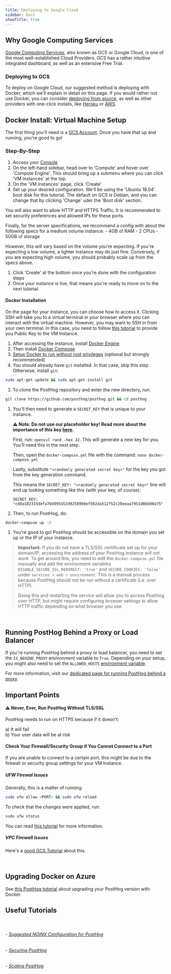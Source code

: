 ```yaml
---
title: Deploying to Google Cloud
sidebar: Docs
showTitle: true
---
```



## Why Google Computing Services

[Google Computing Services](https://cloud.google.com/), also known as GCS or Google Cloud, is one of the most well-established Cloud Providers. GCS has a rather intuitive integrated dashboard, as well as an extensive Free Trial.
<br />

### Deploying to GCS

To deploy on Google Cloud, our suggested method is deploying with Docker, which we'll explain in detail on this page. If you would rather not use Docker, you can consider [deploying from source](/docs/self-host/deploy/source), as well as other providers with one-click installs, like [Heroku](/docs/self-host/deploy/heroku) or [AWS](/docs/self-host/deploy/aws).
<br />

## Docker Install: Virtual Machine Setup

The first thing you'll need is a [GCS Account](https://console.cloud.google.com/freetrial). Once you have that up and running, you're good to go!
<br />

### Step-By-Step

1. Access your [Console](https://console.cloud.google.com/)
1. On the left-hand sidebar, head over to 'Compute' and hover over 'Compute Engine'. This should bring up a submenu where you can click 'VM Instances' at the top.
1. On the 'VM Instances' page, click 'Create'
1. Set up your desired configuration. We'll be using the 'Ubuntu 18.04' boot disk for this tutorial. The default on GCS is Debian, and you can change that by clicking 'Change' uder the 'Boot disk' section. 

You will also want to allow HTTP and HTTPS Traffic. It is recommended to set security preferences and allowed IPs for these ports. 

Finally, for the server specifications, we recommend a config with about the following specs for a medium volume instance:
    - 4GB of RAM
    - 2 CPUs
    - 50GB of storage

However, this will vary based on the volume you're expecting. If you're expecting a low volume, a lighter instance may do just fine. Conversely, if you are expecting high volume, you should probably scale up from the specs above.

1. Click 'Create' at the bottom once you're done with the configuration steps
1. Once your instance is live, that means you're ready to move on to the next tutorial.

#### Docker Installation

On the page for your instance, you can choose how to access it. Clicking SSH will take you to a virtual terminal in your browser where you can interact with the virtual machine. However, you may want to SSH in from your own terminal. In this case, you need to follow [this tutorial](https://cloud.google.com/compute/docs/instances/connecting-advanced#provide-key) to provide you Public Key to the VM Instance.

1. After accessing the instance, install [Docker Engine](https://docs.docker.com/engine/install/ubuntu)
1. Then install [Docker Compose](https://docs.docker.com/compose/install/)
1. [Setup Docker to run without root privileges](https://docs.docker.com/engine/install/linux-postinstall/#manage-docker-as-a-non-root-user) (optional but strongly recommended)
1. You should already have `git` installed. In that case, skip this step. Otherwise, install `git`:
```bash
sudo apt-get update && sudo apt-get install git
```
1. To clone the PostHog repository and enter the new directory, run: 
```bash
git clone https://github.com/posthog/posthog.git && cd posthog
```
1. You'll then need to generate a `SECRET_KEY` that is unique to your instance. 

    **⚠️ Note: Do not use our placeholder key! Read more about the importance of this key [here](/docs/self-host/configure/securing-posthog).**

    First, run: `openssl rand -hex 32`. This will generate a new key for you. You'll need this in the next step.

    Then, open the `docker-compose.yml` file with the command: `nano docker-compose.yml`

    Lastly, substitute `"<randomly generated secret key>"` for the key you got from the key generation command.

    This means the `SECRET_KEY: "<randomly generated secret key>"` line will end up looking something like this (with your key, of course):

    ```
    SECRET_KEY: "cd8a182315defa70d995452d9258908ef502da512f52c20eeaa7951d0bb96e75"
    ```

1. Then, to run PostHog, do:
```bash
docker-compose up -d
```
1. You're good to go! PostHog should be accessible on the domain you set up or the IP of your instance.

<blockquote class='warning-note'>

**Important:** If you do not have a TLS/SSL certificate set up for your domain/IP, accessing the address of your PostHog instance _will not work_. To get around this, you need to edit the `docker-compose.yml` file manually and add the environment variables   `DISABLE_SECURE_SSL_REDIRECT: 'true'` and `SECURE_COOKIES: 'false'` under `services > web > environment`. This is a manual process because PostHog should not be run without a certificate (i.e. over HTTP). 

Doing this and restarting the service will allow you to access PostHog over HTTP, but might require configuring browser settings to allow HTTP traffic depending on what browser you use. 

</blockquote>

<br />



## Running PostHog Behind a Proxy or Load Balancer

If you're running PostHog behind a proxy or load balancer, you need to set the `IS_BEHIND_PROXY` environment variable to `True`. Depending on your setup, you might also need to set the `ALLOWED_HOSTS` [environment variable](/docs/self-host/configure/environment-variables).


For more information, visit our [dedicated page for running PostHog behind a proxy](/docs/self-host/configure/running-behind-proxy).


## Important Points

#### ⚠️ Never, Ever, Run PostHog Without TLS/SSL
PostHog needs to run on HTTPS because if it doesn't:
 
 a) It will fail<br />
 b) Your user data will be at risk

#### Check Your Firewall/Security Group if You Cannot Connect to a Port

If you are unable to connect to a certain port, this might be due to the firewall or security group settings for your VM Instance.

##### UFW Firewal Issues

Generally, this is a matter of running:

```bash
sudo ufw allow <PORT> && sudo ufw reload
```
To check that the changes were applied, run: 
```bash
sudo ufw status
```

You can read [this tutorial](https://www.digitalocean.com/community/tutorials/how-to-set-up-a-firewall-with-ufw-on-ubuntu-18-04) for more information.

##### VPC Firewall Issues

Here's a [good GCS Tutorial](https://cloud.google.com/vpc/docs/firewalls) about this.

<br />

## Upgrading Docker on Azure

See [this PostHog tutorial](/docs/self-host/deploy/docker#upgrading-docker) about upgrading your PostHog version with Docker.
<br />

## Useful Tutorials
<br />

###### - [Suggested NGINX Configuration for PostHog](/docs/self-host/configure/running-behind-proxy)

###### - [Securing PostHog](/docs/self-host/configure/securing-posthog)

###### - [Scaling PostHog](/docs/self-host/configure/scaling-posthog)

